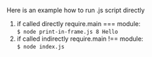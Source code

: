 Here is an example how to run .js script directly
1. if called directly require.main === module:   
`$ node print-in-frame.js 8 Hello`
2. if called indirectly require.main !== module:    
`$ node index.js`
